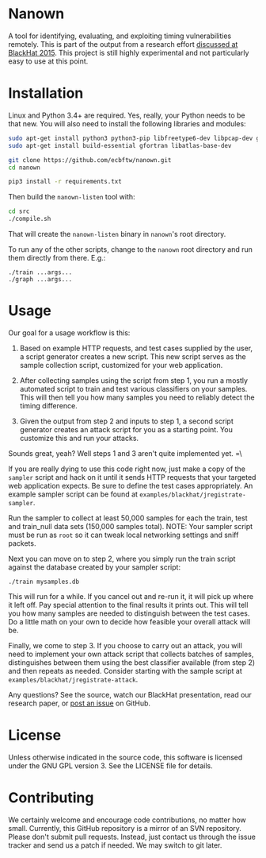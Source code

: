 # Nanown

A tool for identifying, evaluating, and exploiting timing
vulnerabilities remotely.  This is part of the output from a research
effort [discussed at BlackHat 2015](https://www.blackhat.com/us-15/briefings.html#web-timing-attacks-made-practical).
This project is still highly experimental and not particularly easy to
use at this point.

# Installation

Linux and Python 3.4+ are required.  Yes, really, your Python needs to
be that new.  You will also need to install the following libraries and modules:

```bash
sudo apt-get install python3 python3-pip libfreetype6-dev libpcap-dev gcc python3-dev
sudo apt-get install build-essential gfortran libatlas-base-dev

git clone https://github.com/ecbftw/nanown.git
cd nanown

pip3 install -r requirements.txt
```

Then build the `nanown-listen` tool with:
```bash
cd src 
./compile.sh
```

That will create the `nanown-listen` binary in `nanown`'s root directory.

To run any of the other scripts, change to the `nanown` root directory
and run them directly from there.  E.g.:
```
./train ...args...
./graph ...args...
```


# Usage

Our goal for a usage workflow is this:

1. Based on example HTTP requests, and test cases supplied by the user,
   a script generator creates a new script.  This new script serves
   as the sample collection script, customized for your web
   application.

2. After collecting samples using the script from step 1, you run a
   mostly automated script to train and test various classifiers on your
   samples.  This will then tell you how many samples you need to
   reliably detect the timing difference.

3. Given the output from step 2 and inputs to step 1, a second script
   generator creates an attack script for you as a starting point.  You
   customize this and run your attacks.

Sounds great, yeah?  Well steps 1 and 3 aren't quite implemented yet. =\

If you are really dying to use this code right now, just make a copy of
the `sampler` script and hack on it until it sends HTTP requests
that your targeted web application expects.  Be sure to define the test
cases appropriately. An example sampler script can be found at
`examples/blackhat/jregistrate-sampler`. 

Run the sampler to collect at least 50,000 samples for each the train, test and
train_null data sets (150,000 samples total).  NOTE: Your sampler script must be
run as `root` so it can tweak local networking settings and sniff packets.

Next you can move on to step 2, where you simply run the train script
against the database created by your sampler script:
```
./train mysamples.db
```
This will run for a while.  If you cancel out and re-run it, it will
pick up where it left off.  Pay special attention to the final results
it prints out.  This will tell you how many samples are needed to
distinguish between the test cases.  Do a little math on your own to
decide how feasible your overall attack will be.

Finally, we come to step 3.  If you choose to carry out an attack, you
will need to implement your own attack script that collects batches of
samples, distinguishes between them using the best classifier available
(from step 2) and then repeats as needed.  Consider starting with the
sample script at `examples/blackhat/jregistrate-attack`.

Any questions?  See the source, watch our BlackHat presentation, read
our research paper, or [post an issue](https://github.com/ecbftw/nanown/issues) on GitHub.


# License

Unless otherwise indicated in the source code, this software is licensed
under the GNU GPL version 3.  See the LICENSE file for details.


# Contributing

We certainly welcome and encourage code contributions, no matter how
small. Currently, this GitHub repository is a mirror of an SVN
repository. Please don't submit pull requests.  Instead, just contact us
through the issue tracker and send us a patch if needed.  We may switch
to git later.
